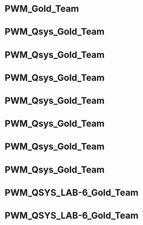 # PWM_Gold_Team
# PWM_Qsys_Gold_Team
# PWM_Qsys_Gold_Team
# PWM_Qsys_Gold_Team
# PWM_Qsys_Gold_Team
# PWM_Qsys_Gold_Team
# PWM_Qsys_Gold_Team
# PWM_Qsys_Gold_Team
# PWM_QSYS_LAB-6_Gold_Team
# PWM_QSYS_LAB-6_Gold_Team

